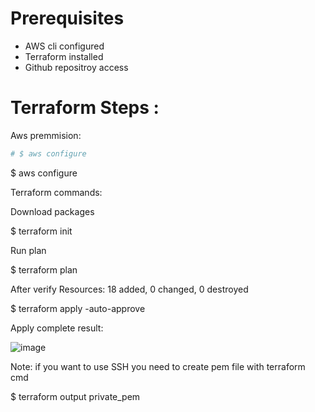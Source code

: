 
# Prerequisites

- AWS cli configured
- Terraform installed
- Github repositroy access



# Terraform Steps : 

Aws premmision:

```bash
# $ aws configure
```
$ aws configure

Terraform commands:

Download packages

$ terraform init

Run plan

$ terraform plan

After verify Resources: 18 added, 0 changed, 0 destroyed

$ terraform apply -auto-approve

Apply complete result:

![image](https://github.com/dinghy-e2e/GreenRoad/assets/103927731/ccad42dc-d45a-42bf-9ff3-49e56eb34010)

Note:
if you want to use SSH you need to create pem file with terraform cmd

$ terraform output private_pem

